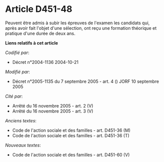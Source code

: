 # Article D451-48

Peuvent être admis à subir les épreuves de l'examen les candidats qui, après avoir fait l'objet d'une sélection, ont reçu une
formation théorique et pratique d'une durée de deux ans.

**Liens relatifs à cet article**

_Codifié par_:

  - Décret n°2004-1136 2004-10-21

_Modifié par_:

  - Décret n°2005-1135 du 7 septembre 2005 - art. 4 () JORF 10 septembre 2005

_Cité par_:

  - Arrêté du 16 novembre 2005 - art. 2 (V)
  - Arrêté du 16 novembre 2005 - art. 3 (V)

_Anciens textes_:

  - Code de l'action sociale et des familles - art. D451-36 (M)
  - Code de l'action sociale et des familles - art. D451-36 (T)

_Nouveaux textes_:

  - Code de l'action sociale et des familles - art. D451-60 (V)
